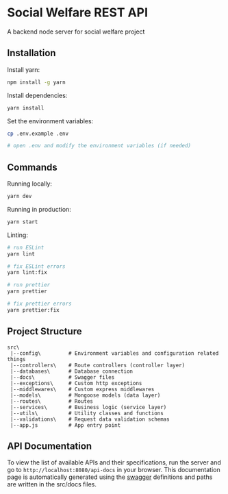 # Social Welfare REST API

A backend node server for social welfare project

## Installation

Install yarn:
```bash
npm install -g yarn
```

Install dependencies:

```bash
yarn install
```

Set the environment variables:

```bash
cp .env.example .env

# open .env and modify the environment variables (if needed)
```

## Commands

Running locally:

```bash
yarn dev
```

Running in production:

```bash
yarn start
```

Linting:

```bash
# run ESLint
yarn lint

# fix ESLint errors
yarn lint:fix

# run prettier
yarn prettier

# fix prettier errors
yarn prettier:fix
```

## Project Structure

```
src\
 |--config\         # Environment variables and configuration related things
 |--controllers\    # Route controllers (controller layer)
 |--databases\      # Database connection
 |--docs\           # Swagger files
 |--exceptions\     # Custom http exceptions
 |--middlewares\    # Custom express middlewares
 |--models\         # Mongoose models (data layer)
 |--routes\         # Routes
 |--services\       # Business logic (service layer)
 |--utils\          # Utility classes and functions
 |--validations\    # Request data validation schemas
 |--app.js          # App entry point
```

## API Documentation

To view the list of available APIs and their specifications, run the server and go to `http://localhost:8080/api-docs` in your browser. This documentation page is automatically generated using the [swagger](https://swagger.io/) definitions and paths are written in the src/docs files.